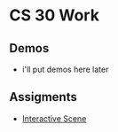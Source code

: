 # CS 30 Work

## Demos
- i'll put demos here later

## Assigments
- [Interactive Scene](Interactive-scene)
